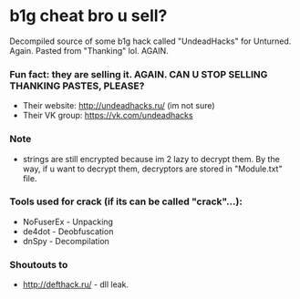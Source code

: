 # b1g cheat bro u sell?
Decompiled source of some b1g hack called "UndeadHacks" for Unturned. Again. Pasted from "Thanking" lol. AGAIN.

### Fun fact: they are selling it. AGAIN. CAN U STOP SELLING THANKING PASTES, PLEASE?

- Their website: http://undeadhacks.ru/ (im not sure)
- Their VK group: https://vk.com/undeadhacks

### Note
- strings are still encrypted because im 2 lazy to decrypt them. By the way, if u want to decrypt them, decryptors are stored in "Module.txt" file.

### Tools used for crack (if its can be called "crack"...):
- NoFuserEx - Unpacking
- de4dot - Deobfuscation
- dnSpy - Decompilation

### Shoutouts to
- http://defthack.ru/ - dll leak.
